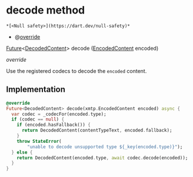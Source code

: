 


# decode method




    *[<Null safety>](https://dart.dev/null-safety)*



- @[override](https://api.flutter.dev/flutter/dart-core/override-constant.html)

[Future](https://api.flutter.dev/flutter/dart-async/Future-class.html)&lt;[DecodedContent](././DecodedContent-class.md)> decode
([EncodedContent](https://pub.dev/documentation/xmtp_proto/0.0.1-development/xmtp_proto/EncodedContent-class.html) encoded)

_<span class="feature">override</span>_



<p>Use the registered codecs to decode the <code>encoded</code> content.</p>



## Implementation

```dart
@override
Future<DecodedContent> decode(xmtp.EncodedContent encoded) async {
  var codec = _codecFor(encoded.type);
  if (codec == null) {
    if (encoded.hasFallback()) {
      return DecodedContent(contentTypeText, encoded.fallback);
    }
    throw StateError(
        "unable to decode unsupported type ${_key(encoded.type)}");
  } else {
    return DecodedContent(encoded.type, await codec.decode(encoded));
  }
}
```







